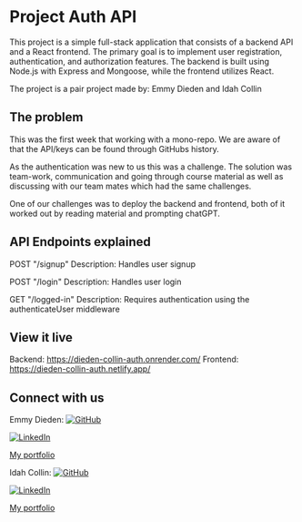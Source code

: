 # Project Auth API

This project is a simple full-stack application that consists of a backend API and a React frontend. The primary goal is to implement user registration, authentication, and authorization features. The backend is built using Node.js with Express and Mongoose, while the frontend utilizes React.

The project is a pair project made by: Emmy Dieden and Idah Collin

## The problem

This was the first week that working with a mono-repo. We are aware of that the API/keys can be found through GitHubs history.

As the authentication was new to us this was a challenge. The solution was team-work, communication and going through course material as well as discussing with our team mates which had the same challenges.

One of our challenges was to deploy the backend and frontend, both of it worked out by reading material and prompting chatGPT.

## API Endpoints explained

POST "/signup"
Description: Handles user signup

POST "/login"
Description: Handles user login

GET "/logged-in"
Description: Requires authentication using the authenticateUser middleware

## View it live

Backend: https://dieden-collin-auth.onrender.com/
Frontend: https://dieden-collin-auth.netlify.app/

## Connect with us

Emmy Dieden:
[![GitHub](https://img.shields.io/badge/GitHub-black?style=flat-square&logo=github)](https://github.com/EmmyDieden)

[![LinkedIn](https://img.shields.io/badge/LinkedIn-blue?style=flat-square&logo=linkedin)](https://www.linkedin.com/in/emmy-dieden-774574283)

[My portfolio](https://emmy-dieden-portfolio.netlify.app/)

Idah Collin:
[![GitHub](https://img.shields.io/badge/GitHub-black?style=flat-square&logo=github)](https://github.com/IdahCollin)

[![LinkedIn](https://img.shields.io/badge/LinkedIn-blue?style=flat-square&logo=linkedin)](https://www.linkedin.com/in/idah-collin)

[My portfolio](https://idah-collin-portfolio.netlify.app/)
